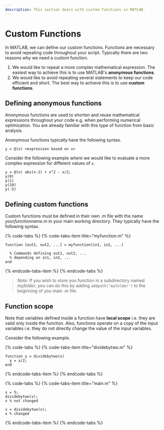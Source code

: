 ```yaml
---
description: This section deals with custom functions in MATLAB.
---
```


# Custom Functions

In MATLAB, we can define our custom functions. Functions are necessary to avoid repeating code throughout your script. Typically there are two reasons why we need a custom function.

1. We would like to repeat a more complex mathematical expression. The easiest way to achieve this is to use MATLAB's **anonymous functions**.
2. We would like to avoid repeating several statements to keep our code efficient and short. The best way to achieve this is to use **custom functions**.

## Defining anonymous functions

Anonymous functions are used to shorten and reuse mathematical expressions throughout your code e.g. when performing numerical optimization. You are already familiar with this type of function from basic analysis.

Anonymous functions typically have the following syntax.

`y = @(x) <expression based on x>`

Consider the following example where we would like to evaluate a more complex expression for different values of `x`.

```text
y = @(x) abs(x-2) + x^2 - x/2;
y(0)
y(1)
y(10)
y(-5)
```

## Defining custom functions

Custom functions must be defined in their own .m file with the name _yourfunctionname.m_ in your main working directory. They typically have the following syntax.

{% code-tabs %}
{% code-tabs-item title="myfunction.m" %}
```text
function [out1, out2, ...] = myfunction(in1, in2, ...)

  % Commands defining out1, out2, ...
  % depending on in1, in2, ...
end
```
{% endcode-tabs-item %}
{% endcode-tabs %}

> _Note:_ If you wish to store you function in a subdirectory named _myfolder_, you can do this by adding `addpath('myfolder')` to the beginning of you main .m file.

## Function scope

Note that variables defined inside a function have **local scope** i.e. they are valid only inside the function. Also, functions operate on a copy of the input variables i.e. they do not directly change the value of the input variables.

Consider the following example.

{% code-tabs %}
{% code-tabs-item title="dividebytwo.m" %}
```text
function y = dividebytwo(x)
  y = x/2;
end
```
{% endcode-tabs-item %}
{% endcode-tabs %}

{% code-tabs %}
{% code-tabs-item title="main.m" %}
```text
x = 5;
dividebytwo(x);
x % not changed

x = dividebytwo(x);
x % changed
```
{% endcode-tabs-item %}
{% endcode-tabs %}

